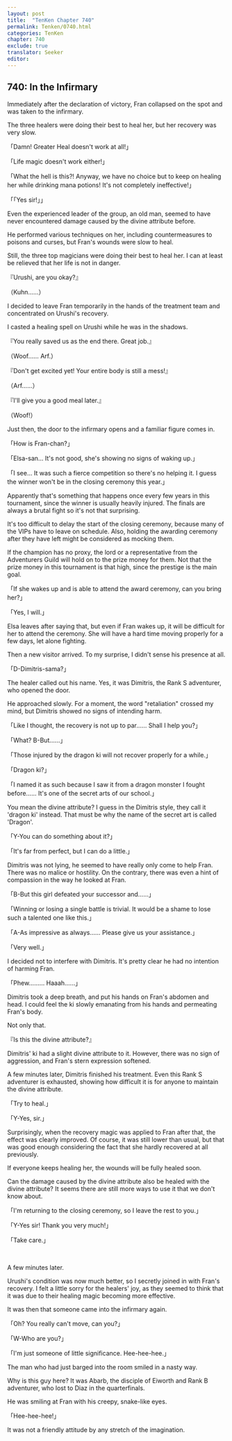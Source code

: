 ```yaml
---
layout: post
title:  "TenKen Chapter 740"
permalink: Tenken/0740.html
categories: TenKen
chapter: 740
exclude: true
translator: Seeker
editor: 
---
```

<h2 id="ch740">740: In the Infirmary</h2>

<p>Immediately after the declaration of victory, Fran collapsed on the spot and was taken to the infirmary.</p>

<p>The three healers were doing their best to heal her, but her recovery was very slow.</p>

<p>「Damn! Greater Heal doesn't work at all!」</p>
<p>「Life magic doesn't work either!」</p>
<p>「What the hell is this?! Anyway, we have no choice but to keep on healing her while drinking mana potions! It's not completely ineffective!」</p>
<p>「「Yes sir!」」</p>

<p>Even the experienced leader of the group, an old man, seemed to have never encountered damage caused by the divine attribute before.</p>

<p>He performed various techniques on her, including countermeasures to poisons and curses, but Fran's wounds were slow to heal.</p>

<p>Still, the three top magicians were doing their best to heal her. I can at least be relieved that her life is not in danger.</p>

<p>『Urushi, are you okay?』</p>
<p>（Kuhn……）</p>

<p>I decided to leave Fran temporarily in the hands of the treatment team and concentrated on Urushi's recovery.</p>

<p>I casted a healing spell on Urushi while he was in the shadows.</p>

<p>『You really saved us as the end there. Great job.』</p>
<p>（Woof…… Arf.）</p>
<p>『Don't get excited yet! Your entire body is still a mess!』</p>
<p>（Arf……）</p>
<p>『I'll give you a good meal later.』</p>
<p>（Woof!）</p>

<p>Just then, the door to the infirmary opens and a familiar figure comes in.</p>

<p>「How is Fran-chan?」</p>
<p>「Elsa-san… It's not good, she's showing no signs of waking up.」</p>
<p>「I see… It was such a fierce competition so there's no helping it. I guess the winner won't be in the closing ceremony this year.」</p>

<p>Apparently that's something that happens once every few years in this tournament, since the winner is usually heavily injured. The finals are always a brutal fight so it's not that surprising.</p>

<p>It's too difficult to delay the start of the closing ceremony, because many of the VIPs have to leave on schedule. Also, holding the awarding ceremony after they have left might be considered as mocking them.</p>

<p>If the champion has no proxy, the lord or a representative from the Adventurers Guild will hold on to the prize money for them. Not that the prize money in this tournament is that high, since the prestige is the main goal.</p>

<p>「If she wakes up and is able to attend the award ceremony, can you bring her?」</p>
<p>「Yes, I will.」</p>

<p>Elsa leaves after saying that, but even if Fran wakes up, it will be difficult for her to attend the ceremony. She will have a hard time moving properly for a few days, let alone fighting.</p>

<p>Then a new visitor arrived. To my surprise, I didn't sense his presence at all.</p>

<p>「D-Dimitris-sama?」</p>

<p>The healer called out his name. Yes, it was Dimitris, the Rank S adventurer, who opened the door.</p>

<p>He approached slowly. For a moment, the word "retaliation" crossed my mind, but Dimitris showed no signs of intending harm.</p>

<p>「Like I thought, the recovery is not up to par…… Shall I help you?」</p>
<p>「What? B-But……」</p>
<p>「Those injured by the dragon ki will not recover properly for a while.」</p>
<p>「Dragon ki?」</p>
<p>「I named it as such because I saw it from a dragon monster I fought before…… It's one of the secret arts of our school.」</p>

<p>You mean the divine attribute? I guess in the Dimitris style, they call it 'dragon ki' instead. That must be why the name of the secret art is called 'Dragon'.</p>

<p>「Y-You can do something about it?」</p>
<p>「It's far from perfect, but I can do a little.」</p>

<p>Dimitris was not lying, he seemed to have really only come to help Fran. There was no malice or hostility. On the contrary, there was even a hint of compassion in the way he looked at Fran.</p>

<p>「B-But this girl defeated your successor and……」</p>
<p>「Winning or losing a single battle is trivial. It would be a shame to lose such a talented one like this.」</p>
<p>「A-As impressive as always…… Please give us your assistance.」</p>
<p>「Very well.」</p>

<p>I decided not to interfere with Dimitris. It's pretty clear he had no intention of harming Fran.</p>

<p>「Phew……… Haaah……」</p>

<p>Dimitris took a deep breath, and put his hands on Fran's abdomen and head. I could feel the ki slowly emanating from his hands and permeating Fran's body.</p>

<p>Not only that.</p>

<p>『Is this the divine attribute?』</p>

<p>Dimitris' ki had a slight divine attribute to it. However, there was no sign of aggression, and Fran's stern expression softened.</p>

<p>A few minutes later, Dimitris finished his treatment. Even this Rank S adventurer is exhausted, showing how difficult it is for anyone to maintain the divine attribute.</p>

<p>「Try to heal.」</p>
<p>「Y-Yes, sir.」</p>

<p>Surprisingly, when the recovery magic was applied to Fran after that, the effect was clearly improved. Of course, it was still lower than usual, but that was good enough considering the fact that she hardly recovered at all previously.</p>

<p>If everyone keeps healing her, the wounds will be fully healed soon.</p>

<p>Can the damage caused by the divine attribute also be healed with the divine attribute? It seems there are still more ways to use it that we don't know about.</p>

<p>「I'm returning to the closing ceremony, so I leave the rest to you.」</p>
<p>「Y-Yes sir! Thank you very much!」</p>
<p>「Take care.」</p>

<br>
<p>A few minutes later.</p>

<p>Urushi's condition was now much better, so I secretly joined in with Fran's recovery. I felt a little sorry for the healers' joy, as they seemed to think that it was due to their healing magic becoming more effective.</p>

<p>It was then that someone came into the infirmary again.</p>

<p>「Oh? You really can't move, can you?」</p>
<p>「W-Who are you?」</p>
<p>「I'm just someone of little significance. Hee-hee-hee.」</p>

<p>The man who had just barged into the room smiled in a nasty way.</p>

<p>Why is this guy here? It was Abarb, the disciple of Eiworth and Rank B adventurer, who lost to Diaz in the quarterfinals.</p>

<p>He was smiling at Fran with his creepy, snake-like eyes.</p>

<p>「Hee-hee-hee!」</p>

<p>It was not a friendly attitude by any stretch of the imagination.</p>




